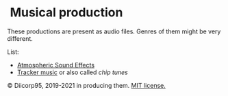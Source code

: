 # <img alt="" src="https://win98icons.alexmeub.com/icons/png/computer_musical_keyboard-2.png">&nbsp;Musical production
These productions are present as audio files. Genres of them might be very different.

List:
* [Atmospheric Sound Effects](https://github.com/Diicorp95/Diicorp95/tree/main/production/music/asfx)
* [Tracker music](https://github.com/Diicorp95/Diicorp95/tree/main/production/music/tracker) or also called *chip tunes*

:copyright: Diicorp95, 2019-2021 in producing them. [MIT license.](https://diicorp95.mit-license.org)
